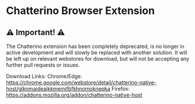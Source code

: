 # Chatterino Browser Extension

## ⚠ **Important!** ⚠

The Chatterino extension has been completely deprecated, is no longer in active development and will slowly be replaced with another solution. It will be left up on relevant webstores for download, but will not be accepting any further pull requests or issues.

Download Links:
Chrome/Edge: https://chrome.google.com/webstore/detail/chatterino-native-host/glknmaideaikkmemifbfkhnomoknepka
Firefox: https://addons.mozilla.org/addon/chatterino-native-host
